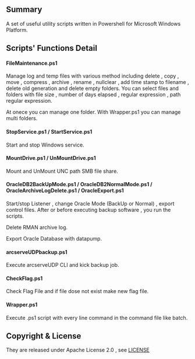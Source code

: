 ## Summary

A set of useful utility scripts written in Powershell for Microsoft Windows Platform.

## Scripts' Functions Detail


#### FileMaintenance.ps1

Manage log and temp files with various method including delete , copy , move , compress , archive , rename , nullclear , add time stamp to filename , delete old generation and delete empty folders.
You can select files and folders with file size , number of days elapsed , regular expression , path regular expression.

At onece you can manage one folder. With Wrapper.ps1 you can manage multi folders.


#### StopService.ps1 / StartService.ps1

Start and stop Windows service.


#### MountDrive.ps1 / UnMountDrive.ps1

Mount and UnMount UNC path SMB file share.


#### OracleDB2BackUpMode.ps1 / OracleDB2NormalMode.ps1 / OracleArchiveLogDelete.ps1 / OracleExport.ps1

Start/stop Listener , change Oracle Mode (BackUp or Normal) , export control files.
After or before executing backup software , you run the scripts.

Delete RMAN archive log.

Export Oracle Database with datapump.


#### arcserveUDPbackup.ps1

Execute arcserveUDP CLI and kick backup job.

#### CheckFlag.ps1

Check Flag File and if file dose not exist make new flag file.

#### Wrapper.ps1

Execute .ps1 script with every line command in the command file like batch.


## Copyright & License

They are released under Apache License 2.0 , see [LICENSE](./License.txt)
